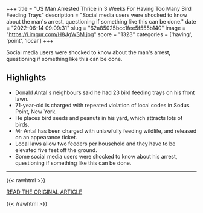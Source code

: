 +++
title = "US Man Arrested Thrice in 3 Weeks For Having Too Many Bird Feeding Trays"
description = "Social media users were shocked to know about the man's arrest, questioning if something like this can be done."
date = "2022-06-14 09:09:31"
slug = "62a85025bcc1fee5f555b140"
image = "https://i.imgur.com/H8JgWSM.jpg"
score = "1323"
categories = ['having', 'point', 'local']
+++

Social media users were shocked to know about the man's arrest, questioning if something like this can be done.

## Highlights

- Donald Antal's neighbours said he had 23 bird feeding trays on his front lawn.
- 71-year-old is charged with repeated violation of local codes in Sodus Point, New York.
- He places bird seeds and peanuts in his yard, which attracts lots of birds.
- Mr Antal has been charged with unlawfully feeding wildlife, and released on an appearance ticket.
- Local laws allow two feeders per household and they have to be elevated five feet off the ground.
- Some social media users were shocked to know about his arrest, questioning if something like this can be done.

---

{{< rawhtml >}}
  <p class="article-category">
    <a target="_blank" href="https://www.ndtv.com/world-news/us-man-arrested-thrice-in-3-weeks-for-having-too-many-bird-feeding-trays-3062761">READ THE ORIGINAL ARTICLE</a>
  </p>
{{< /rawhtml >}}
